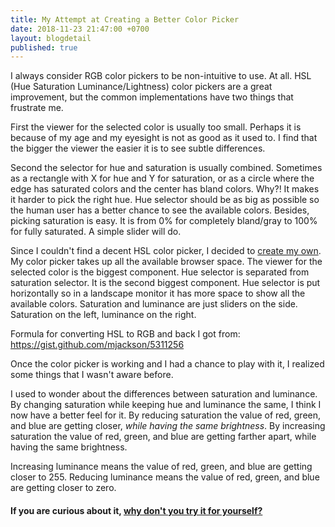 ```yaml
---
title: My Attempt at Creating a Better Color Picker
date: 2018-11-23 21:47:00 +0700
layout: blogdetail
published: true
---
```


I always consider RGB color pickers to be non-intuitive to use. At all. HSL (Hue Saturation Luminance/Lightness) color pickers are a great improvement, but the common implementations have two things that frustrate me.

First the viewer for the selected color is usually too small. Perhaps it is because of my age and my eyesight is not as good as it used to. I find that the bigger the viewer the easier it is to see subtle differences.

Second the selector for hue and saturation is usually combined. Sometimes as a rectangle with X for hue and Y for saturation, or as a circle where the edge has saturated colors and the center has bland colors. Why?! It makes it harder to pick the right hue. Hue selector should be as big as possible so the human user has a better chance to see the available colors. Besides, picking saturation is easy. It is from 0% for completely bland/gray to 100% for fully saturated. A simple slider will do.

Since I couldn't find a decent HSL color picker, I decided to [create my own]({{site.url}}/apps/colorpicker/). My color picker takes up all the available browser space. The viewer for the selected color is the biggest component. Hue selector is separated from saturation selector. It is the second biggest component. Hue selector is put horizontally so in a landscape monitor it has more space to show all the available colors. Saturation and luminance are just sliders on the side. Saturation on the left, luminance on the right.

Formula for converting HSL to RGB and back I got from: https://gist.github.com/mjackson/5311256

Once the color picker is working and I had a chance to play with it, I realized some things that I wasn't aware before.

I used to wonder about the differences between saturation and luminance. By changing saturation while keeping hue and luminance the same, I think I now have a better feel for it. By reducing saturation the value of red, green, and blue are getting closer, _while having the same brightness_. By increasing saturation the value of red, green, and blue are getting farther apart, while having the same brightness.

Increasing luminance means the value of red, green, and blue are getting closer to 255. Reducing luminance means the value of red, green, and blue are getting closer to zero.

#### If you are curious about it, [why don't you try it for yourself?]({{site.url}}/apps/colorpicker/)